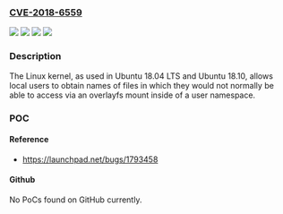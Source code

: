 ### [CVE-2018-6559](https://cve.mitre.org/cgi-bin/cvename.cgi?name=CVE-2018-6559)
![](https://img.shields.io/static/v1?label=Product&message=Linux%20kernel%2C%20as%20used%20in%20Ubuntu%2018.04%20LTS%20and%20Ubuntu%2018.10&color=blue)
![](https://img.shields.io/static/v1?label=Version&message=4.15.0-38.41%20&color=brightgreen)
![](https://img.shields.io/static/v1?label=Version&message=4.18.0-10.11%20&color=brightgreen)
![](https://img.shields.io/static/v1?label=Vulnerability&message=CWE-200%3A%20Information%20Exposure&color=brightgreen)

### Description

The Linux kernel, as used in Ubuntu 18.04 LTS and Ubuntu 18.10, allows local users to obtain names of files in which they would not normally be able to access via an overlayfs mount inside of a user namespace.

### POC

#### Reference
- https://launchpad.net/bugs/1793458

#### Github
No PoCs found on GitHub currently.

